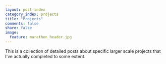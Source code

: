 ```yaml
---
layout: post-index
category_index: projects
title: "Projects"
comments: false
share: false
image:
  feature: marathon_header.jpg
---
```


This is a collection of detailed posts about specific larger scale projects that I've actually completed to some extent. 

